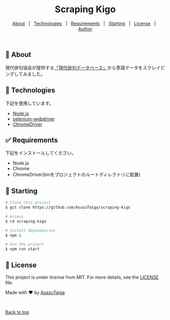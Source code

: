 <div align="center" id="top"> 
</div>

<h1 align="center">Scraping Kigo</h1>

<p align="center">
  <!-- <img alt="Github top language" src="https://img.shields.io/github/languages/top/AsazuTaiga/scraping-kigo?color=56BEB8"> -->

  <!-- <img alt="Github language count" src="https://img.shields.io/github/languages/count/AsazuTaiga/scraping-kigo?color=56BEB8"> -->

  <!-- <img alt="Repository size" src="https://img.shields.io/github/repo-size/AsazuTaiga/scraping-kigo?color=56BEB8"> -->

  <!-- <img alt="License" src="https://img.shields.io/github/license/AsazuTaiga/scraping-kigo?color=56BEB8"> -->

  <!-- <img alt="Github issues" src="https://img.shields.io/github/issues/AsazuTaiga/scraping-kigo?color=56BEB8" /> -->

  <!-- <img alt="Github forks" src="https://img.shields.io/github/forks/AsazuTaiga/scraping-kigo?color=56BEB8" /> -->

  <!-- <img alt="Github stars" src="https://img.shields.io/github/stars/AsazuTaiga/scraping-kigo?color=56BEB8" /> -->
</p>

<!-- Status -->

<!-- <h4 align="center"> 
	🚧  Scraping Kigo 🚀 Under construction...  🚧
</h4> 

<hr> -->

<p align="center">
  <a href="#dart-about">About</a> &#xa0; | &#xa0; 
  <a href="#rocket-technologies">Technologies</a> &#xa0; | &#xa0;
  <a href="#white_check_mark-requirements">Requirements</a> &#xa0; | &#xa0;
  <a href="#checkered_flag-starting">Starting</a> &#xa0; | &#xa0;
  <a href="#memo-license">License</a> &#xa0; | &#xa0;
  <a href="https://github.com/AsazuTaiga" target="_blank">Author</a>
</p>

<br>

## :dart: About ##

現代俳句協会が提供する[「現代俳句データベース」](http://www.haiku-data.jp/index.php)から季語データをスクレイピングしてみました。

## :rocket: Technologies ##

下記を使用しています。
- [Node.js](https://nodejs.org/en/)
- [selenium-webdriver](https://www.npmjs.com/package/selenium-webdriver)
- [ChromeDriver](https://chromedriver.chromium.org/)

## :white_check_mark: Requirements ##

下記をインストールしてください。
- Node.js
- Chrome
- ChromeDriver(binをプロジェクトのルートディレクトリに配置)

## :checkered_flag: Starting ##

```bash
# Clone this project
$ git clone https://github.com/AsazuTaiga/scraping-kigo

# Access
$ cd scraping-kigo

# Install dependencies
$ npm i

# Run the project
$ npm run start
```

## :memo: License ##

This project is under license from MIT. For more details, see the [LICENSE](LICENSE) file.


Made with :heart: by <a href="https://github.com/AsazuTaiga" target="_blank">AsazuTaiga</a>

&#xa0;

<a href="#top">Back to top</a>
